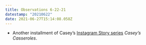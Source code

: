 ```yaml
---
title: Observations 6-22-21
datestamp: "20210622"
date: 2021-06-27T15:14:08.058Z
---
```

- Another installment of Casey’s [Instagram Story series](https://www.instagram.com/caseoats/) *Casey’s Casseroles*.